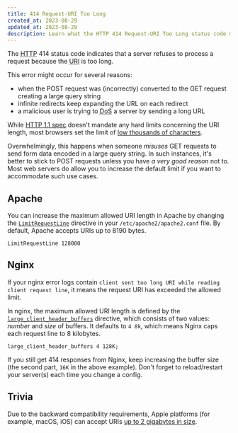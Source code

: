 ```yaml
---
title: 414 Request-URI Too Long
created_at: 2023-08-29
updated_at: 2023-08-29
description: Learn what the HTTP 414 Request-URI Too Long status code means, why this error happens, and how to work around it in Apache and Nginx.
---
```


The <abbr title="Hypertext Transfer Protocol">HTTP</abbr> 414 status code indicates that a server refuses to process a request because the <abbr title="Uniform Resource Identifier">URI</abbr> is too long.

This error might occur for several reasons:

* when the POST request was (incorrectly) converted to the GET request creating a large query string
* infinite redirects keep expanding the URL on each redirect
* a malicious user is trying to <abbr title="Denial of Service">DoS</abbr> a server by sending a long URL

While <a href="https://datatracker.ietf.org/doc/html/rfc7231#section-6.5.12" target="_blank" rel="noopener">HTTP 1.1 spec</a> doesn't mandate any hard limits concerning the URI length, most browsers set the limit of <a href="https://stackoverflow.com/questions/417142/what-is-the-maximum-length-of-a-url-in-different-browsers" target="_blank" rel="noopener">low thousands of characters</a>.

Overwhelmingly, this happens when someone _misuses_ GET requests to send form data encoded in a large query string. In such instances, it's better to stick to POST requests unless you have _a very good reason_ not to. Most web servers do allow you to increase the default limit if you want to accommodate such use cases.

## Apache

You can increase the maximum allowed URI length in Apache by changing the <a href="https://httpd.apache.org/docs/current/mod/core.html#limitrequestline" target="_blank" rel="noopener">`LimitRequestLine`</a> directive in your `/etc/apache2/apache2.conf` file. By default, Apache accepts URIs up to 8190 bytes.

    LimitRequestLine 128000

## Nginx

If your nginx error logs contain `client sent too long URI while reading client request line`, it means the request URI has exceeded the allowed limit.

In nginx, the maximum allowed URI length is defined by the <a href="https://nginx.org/en/docs/http/ngx_http_core_module.html#large_client_header_buffers" target="_blank" rel="noopener">`large_client_header_buffers`</a> directive, which consists of two values: _number_ and _size_ of buffers. It defaults to `4 8k`, which means Nginx caps each request line to 8 kilobytes.

    large_client_header_buffers 4 128K;

If you still get 414 responses from Nginx, keep increasing the buffer size (the second part, `16K` in the above example). Don't forget to reload/restart your server(s) each time you change a config.

## Trivia

Due to the backward compatibility requirements, Apple platforms (for example, macOS, iOS) can accept URIs <a href="https://github.com/apple/swift-corelibs-foundation/blob/af3bfa27cccc5b20420ef9dc4ea15341e83611b5/CoreFoundation/URL.subproj/CFURLComponents_URIParser.c#L715" target="_blank" rel="noopener">up to 2 gigabytes in size</a>.
